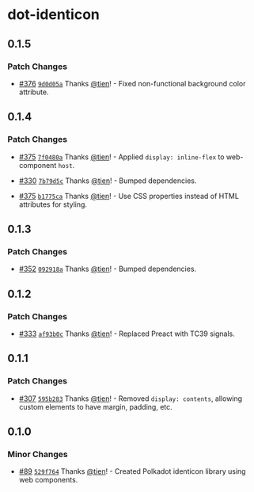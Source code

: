 # dot-identicon

## 0.1.5

### Patch Changes

- [#376](https://github.com/buffed-labs/dot-connect/pull/376) [`9d0d05a`](https://github.com/buffed-labs/dot-connect/commit/9d0d05af1e69559a9356d847347132e7d013347f) Thanks [@tien](https://github.com/tien)! - Fixed non-functional background color attribute.

## 0.1.4

### Patch Changes

- [#375](https://github.com/buffed-labs/dot-connect/pull/375) [`7f0480a`](https://github.com/buffed-labs/dot-connect/commit/7f0480ab93f6211a84ccbecf44fc9c27542c81de) Thanks [@tien](https://github.com/tien)! - Applied `display: inline-flex` to web-component `host`.

- [#330](https://github.com/buffed-labs/dot-connect/pull/330) [`7b79d5c`](https://github.com/buffed-labs/dot-connect/commit/7b79d5ca75e7d8b26b42f6a109e5319365a3879f) Thanks [@tien](https://github.com/tien)! - Bumped dependencies.

- [#375](https://github.com/buffed-labs/dot-connect/pull/375) [`b1775ca`](https://github.com/buffed-labs/dot-connect/commit/b1775ca0ec6d5ddcaff4d0e29a760095255a60af) Thanks [@tien](https://github.com/tien)! - Use CSS properties instead of HTML attributes for styling.

## 0.1.3

### Patch Changes

- [#352](https://github.com/buffed-labs/dot-connect/pull/352) [`092918a`](https://github.com/buffed-labs/dot-connect/commit/092918aacbc58f725bc8f1c79e4e80185677f7a6) Thanks [@tien](https://github.com/tien)! - Bumped dependencies.

## 0.1.2

### Patch Changes

- [#333](https://github.com/buffed-labs/dot-connect/pull/333) [`af93b0c`](https://github.com/buffed-labs/dot-connect/commit/af93b0c8c0fe23aed67f4e0c0f8df907ca942cf8) Thanks [@tien](https://github.com/tien)! - Replaced Preact with TC39 signals.

## 0.1.1

### Patch Changes

- [#307](https://github.com/buffed-labs/dot-connect/pull/307) [`595b283`](https://github.com/buffed-labs/dot-connect/commit/595b2839ede75059839ddcbcecdb7e75a456409e) Thanks [@tien](https://github.com/tien)! - Removed `display: contents`, allowing custom elements to have margin, padding, etc.

## 0.1.0

### Minor Changes

- [#89](https://github.com/buffed-labs/dot-connect/pull/89) [`529f764`](https://github.com/buffed-labs/dot-connect/commit/529f764386e2b1389f1f35f42c26e1438f6c0655) Thanks [@tien](https://github.com/tien)! - Created Polkadot identicon library using web components.

